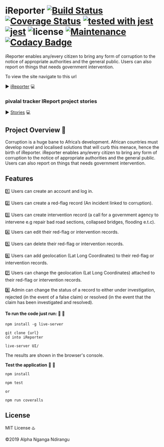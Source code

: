 # iReporter [![Build Status](https://travis-ci.org/bl4ck4ndbr0wn/iReporter.svg?branch=gh-pages)](https://travis-ci.org/bl4ck4ndbr0wn/iReporter) [![Coverage Status](https://coveralls.io/repos/github/bl4ck4ndbr0wn/iReporter/badge.svg?branch=gh-pages)](https://coveralls.io/github/bl4ck4ndbr0wn/iReporter?branch=gh-pages) [![tested with jest](https://img.shields.io/badge/tested_with-jest-99424f.svg)](https://github.com/facebook/jest) [![jest](https://jestjs.io/img/jest-badge.svg)](https://github.com/facebook/jest) ![license](https://img.shields.io/github/license/mashape/apistatus.svg) [![Maintenance](https://img.shields.io/badge/Maintained%3F-yes-green.svg)](https://github.com/bl4ck4ndbr0wn/iReporter) [![Codacy Badge](https://api.codacy.com/project/badge/Grade/b1ec3d9cd8264734bfaa9a81de17e57b)](https://app.codacy.com/app/bl4ck4ndbr0wn/iReporter?utm_source=github.com&utm_medium=referral&utm_content=bl4ck4ndbr0wn/iReporter&utm_campaign=Badge_Grade_Dashboard)

iReporter enables any/every citizen to bring any form of corruption to the notice of appropriate authorities and the general public. Users can also report on things that needs government intervention.

To view the site navigate to this url

:arrow_forward: [iReporter](http://alphanganga.me/iReporter/iReporter/UI) :computer:

### pivalal tracker IReport project stories

:arrow_forward: [Stories](https://www.pivotaltracker.com/projects/2226962) :computer:

## Project Overview :mega:

Corruption is a huge bane to Africa’s development. African countries must develop novel and
localised solutions that will curb this menace, hence the birth of iReporter. iReporter enables
any/every citizen to bring any form of corruption to the notice of appropriate authorities and the
general public. Users can also report on things that needs government intervention.

## Features

:one: Users can create an account and log in.

:two: Users can create a red-flag record (An incident linked to corruption).

:three: Users can create intervention record (a call for a government agency to intervene e.g
repair bad road sections, collapsed bridges, flooding e.t.c).

:four: Users can edit their red-flag or intervention records.

:five: Users can delete their red-flag or intervention records.

:six: Users can add geolocation (Lat Long Coordinates) to their red-flag or intervention
records.

:seven: Users can change the geolocation (Lat Long Coordinates) attached to their red-flag or
intervention records.

:eight: Admin can change the status of a record to either under investigation, rejected (in the
event of a false claim) or resolved (in the event that the claim has been investigated and
resolved).

#### To run the code just run: :construction: :beginner:

```
npm install -g live-server

git clone {url}
cd into iReporter

live-server UI/
```

The results are shown in the browser's console.

**Test the application** :construction: :beginner:

```.env
npm install

npm test

or

npm run coveralls
```

## License

MIT License :hotsprings:

:copyright:2019 Alpha Nganga Ndirangu
